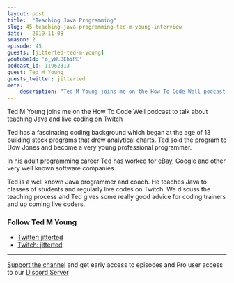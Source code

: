 ```yaml
---
layout: post
title:  "Teaching Java Programming"
slug: 45-teaching-java-programming-ted-m-young-interview
date:   2019-11-08
season: 2
episode: 45
guests: [jitterted-ted-m-young]
youtubeId: 'o_yWLBEhiPE'
podcast_id: 11962313
guest: Ted M Young
guests_twitter: jitterted
meta:
    description: "Ted M Young joins me on the How To Code Well podcast to talk about teaching Java and live coding on Twitch"
---
```

Ted M Young joins me on the How To Code Well podcast to talk about teaching Java and live coding on Twitch

Ted has a fascinating coding background which began at the age of 13 building stock programs that drew analytical charts. Ted sold the program to Dow Jones and become a very young professional programmer.

In his adult programming career Ted has worked for eBay, Google and other very well known software companies.

Ted is a well known Java programmer and coach. He teaches Java to classes of students and regularly live codes on Twitch. We discuss the teaching process and Ted gives some really good advice for coding trainers and up coming live coders.

### Follow Ted M Young

- [Twitter: jitterted](https://twitter.com/jitterted)
- [Twitch: jitterted](http://JitterTed.live)  

-------------------------------

[Support the channel](https://www.patreon.com/howToCodeWell) and get early access to episodes and Pro user access to our [Discord Server](https://howtocodewell.net/discord)
